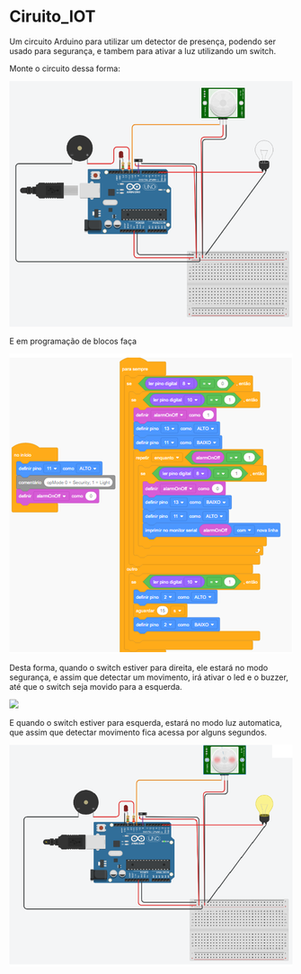 # Ciruito_IOT
Um circuito Arduino para utilizar um detector de presença, podendo ser usado para segurança, e tambem para ativar a luz utilizando um switch.

Monte o circuito dessa forma:

<img src="Circuito.png">

E em programação de blocos faça

<img src="Codigo em Blocos.png">

Desta forma, quando o switch estiver para direita, ele estará no modo segurança, e assim que detectar um movimento, irá ativar o led e o buzzer, até que o switch seja movido para a esquerda.

<img src="Modo_Segurança_Ativo.png">

E quando o switch estiver para esquerda, estará no modo luz automatica, que assim que detectar movimento fica acessa por alguns segundos.

<img src="Modo_Luz_Ativo.png">
